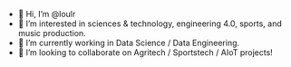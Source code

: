 - 👋 Hi, I’m @loulr
- 👀 I’m interested in sciences & technology, engineering 4.0, sports, and music production.
- 🌱 I’m currently working in Data Science / Data Engineering.
- 💞️ I’m looking to collaborate on Agritech / Sportstech / AIoT projects!

<!---
loulr/loulr is a ✨ special ✨ repository because its `README.md` (this file) appears on your GitHub profile.
You can click the Preview link to take a look at your changes.
--->
